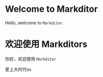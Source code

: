 # Welcome to Markditor

Hello, welcome to `Markditor`.

# 欢迎使用 Markditors

你好，欢迎使用 `Markditor`

爱上大时代ss
